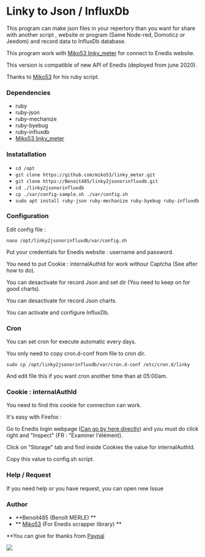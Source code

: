 # Linky to Json / InfluxDb

This program can make json files in your repertory than you want for share with another script , website or program (Same Node-red, Domoticz or Jeedom) and  record data to InfluxDb database.

This program work with [Miko53 linky_meter](https://github.com/miko53/linky_meter "Miko53 linky_meter") for connect to Enedis website.

This version is compatible of new API of Enedis (deployed from june 2020).

Thanks to [Miko53](https://github.com/miko53/ "Miko53") for his ruby script.

### Dependencies

* ruby
* ruby-json
* ruby-mechanize
* ruby-byebug
* ruby-influxdb
*  [Miko53 linky_meter](https://github.com/miko53/linky_meter "Miko53 linky_meter") 

### Instatallation
* `cd /opt`
* `git clone https://github.com/miko53/linky_meter.git`
* `git clone https://Benoit485/linky2jsonorinfluxdb.git`
* `cd ./linky2jsonorinfluxdb`
* `cp ./var/config-sample.sh ./var/config.sh`
* `sudo apt install ruby-json ruby-mechanize ruby-byebug ruby-influxdb`

### Configuration
Edit config file :

`nano /opt/linky2jsonorinfluxdb/var/config.sh`

Put your credentials for Enedis website : username and password.

You need to put Cookie : internalAuthId for work withour Captcha (See after how to do).

You can desactivate for record Json and set dir (You need to keep on for good charts).

You can desactivate for record Json charts.

You can activate and configure InfluxDb.

### Cron

You can set cron for execute automatic every days.

You only need to copy cron.d-conf from file to cron dir.

`sudo cp /opt/linky2jsonorinfluxdb/var/cron.d-conf /etc/cron.d/linky`

And edit file this if you want cron another time than at 05:00am.

### Cookie : internalAuthId
You need to find this cookie for connection can work.

It's easy with Firefox :

Go to Enedis login webpage ([Can go by here directly](https://mon-compte.enedis.fr/auth/XUI/#login/&realm=/enedis&forward=true&spEntityID=SP-ODW-PROD&goto=%2FSSOPOST%2FmetaAlias%2Fenedis%2FproviderIDP%3FReqID%3Da2b4c0i4d7c9eaceja18ia3eg192j7%26index%3Dnull%26acsURL%3Dhttps%253A%252F%252Fapps.lincs.enedis.fr%252Fsaml%252FSSO%26spEntityID%3DSP-ODW-PROD%26binding%3Durn%253Aoasis%253Anames%253Atc%253ASAML%253A2.0%253Abindings%253AHTTP-POST&AMAuthCookie= "Enedis webpage")) and you must do click right and "Inspect" (FR : "Examiner l'élément).

Click on "Storage" tab and find inside Cookies the value for internalAuthId.

Copy this value to config.sh script.

### Help / Request

If you need help or you have request, you can open new Issue

### Author
- **Benoit485 (Benoît MERLE)
**
- ** [Miko53](https://github.com/miko53/ "Miko53") (For Enedis scrapper library)
**

**You can give for thanks from [Paypal](https://www.paypal.me/benoit485/5 "Paypal") 


![](https://static.infosplatch.fr/_/infosplatch/logo400.png)
